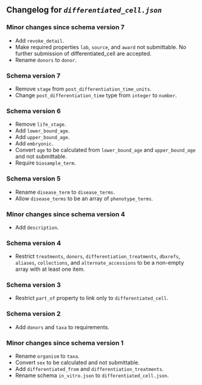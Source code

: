 ## Changelog for *`differentiated_cell.json`*

### Minor changes since schema version 7
* Add `revoke_detail`.
* Make required properties `lab`, `source`, and `award` not submittable. No further submission of differentiated_cell are accepted.
* Rename `donors` to `donor`.

### Schema version 7

* Remove `stage` from `post_differentiation_time_units`.
* Change `post_differentiation_time` type from `integer` to `number`.

### Schema version 6

* Remove `life_stage`.
* Add `lower_bound_age`.
* Add `upper_bound_age`.
* Add `embryonic`.
* Convert `age` to be calculated from `lower_bound_age` and `upper_bound_age` and not submittable.
* Require `biosample_term`.

### Schema version 5

* Rename `disease_term` to `disease_terms`.
* Allow `disease_terms` to be an array of `phenotype_terms`.

### Minor changes since schema version 4

* Add `description`.

### Schema version 4

* Restrict `treatments`, `donors`, `differentiation_treatments`, `dbxrefs`, `aliases`, `collections`, and `alternate_accessions` to be a non-empty array with at least one item.

### Schema version 3

* Restrict `part_of` property to link only to `differentiated_cell`.

### Schema version 2

* Add `donors` and `taxa` to requirements.

### Minor changes since schema version 1

* Rename `organism` to `taxa`.
* Convert `sex` to be calculated and not submittable.
* Add `differentiated_from` and `differentiation_treatments`.
* Rename schema `in_vitro.json` to `differentiated_cell.json`.
